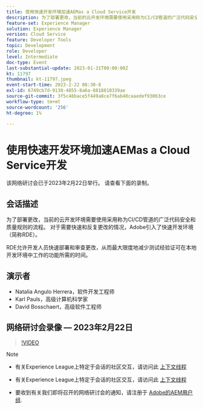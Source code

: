 ```yaml
---
title: 使用快速开发环境加速AEMas a Cloud Service开发
description: 为了部署更改，当前的云开发环境需要使用采用称为CI/CD管道的广泛代码安全和质量规则的流程。 对于需要快速和迭代更改的情况，Adobe引入了快速开发环境（简称RDE）。RDE允许开发人员快速部署和审查更改，从而最大限度地减少测试经验证可在本地开发环境中工作的功能所需的时间。
feature-set: Experience Manager
solution: Experience Manager
version: Cloud Service
feature: Developer Tools
topic: Development
role: Developer
level: Intermediate
doc-type: Event
last-substantial-update: 2023-01-31T00:00:00Z
kt: 11797
thumbnail: kt-11797.jpeg
event-start-time: 2023-2-22 08:30-8
exl-id: 6749cb7d-9130-4855-8a6a-8818810339ae
source-git-commit: 3f5c48bace5f449a8ce7f6ab40caaedef93063ce
workflow-type: tm+mt
source-wordcount: '256'
ht-degree: 1%

---
```


# 使用快速开发环境加速AEMas a Cloud Service开发

该网络研讨会已于2023年2月22日举行。 请查看下面的录制。

## 会话描述

为了部署更改，当前的云开发环境需要使用采用称为CI/CD管道的广泛代码安全和质量规则的流程。 对于需要快速和反复更改的情况，Adobe引入了快速开发环境（简称RDE）。

RDE允许开发人员快速部署和审查更改，从而最大限度地减少测试经验证可在本地开发环境中工作的功能所需的时间。

## 演示者

* Natalia Angulo Herrera，软件开发工程师
* Karl Pauls，高级计算机科学家
* David Bosschaert，高级软件工程师

## 网络研讨会录像 — 2023年2月22日

>[!VIDEO](https://video.tv.adobe.com/v/3415876)

>[!NOTE]
>
>* 有关Experience League上特定于会话的社区交互，请访问此 [上下文线程](http://bit.ly/3x1Cl8x)
>* 有关Experience League上特定于会话的社区交互，请访问此 [上下文线程](https://bit.ly/3x1Cl8x)
>
>* 要收到有关我们即将召开的网络研讨会的通知，请注册于 [Adobe的AEM用户组](https://aem-augs.adobe.com/).

